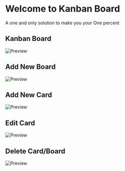 # Welcome to Kanban Board
A one and only solution to make you your One percent 

## Kanban Board
![Preview]()
## Add New Board
![Preview]()
## Add New Card
![Preview]()
## Edit Card
![Preview]()
## Delete Card/Board
![Preview]()
